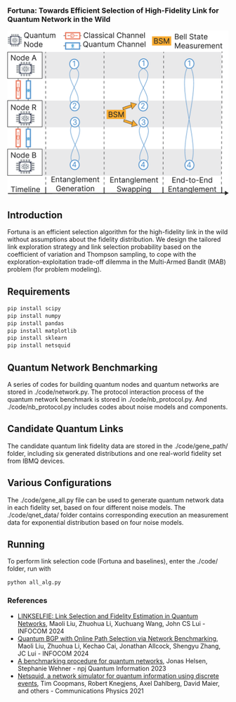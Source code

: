 ### Fortuna: Towards Efficient Selection of High-Fidelity Link for Quantum Network in the Wild

![avatar](./overview/overview.png)

## Introduction

Fortuna is an efficient selection algorithm for the high-fidelity link in the wild without assumptions about the fidelity distribution. We design the tailored link exploration strategy and link selection probability based on the coefficient of variation and Thompson sampling, to cope with the exploration-exploitation trade-off dilemma in the Multi-Armed Bandit (MAB) problem (for problem modeling). 

## Requirements

```bash
pip install scipy
pip install numpy
pip install pandas
pip install matplotlib
pip install sklearn
pip install netsquid
```

## Quantum Network Benchmarking

A series of codes for building quantum nodes and quantum networks are stored in ./code/network.py. 
The protocol interaction process of the quantum network benchmark is stored in ./code/nb_protocol.py. 
And ./code/nb_protocol.py includes codes about noise models and components. 

## Candidate Quantum Links

The candidate quantum link fidelity data are stored in the ./code/gene_path/ folder, including six generated distributions and one real-world fidelity set from IBMQ devices. 

## Various Configurations

The ./code/gene_all.py file can be used to generate quantum network data in each fidelity set, based on four different noise models. 
The ./code/qnet_data/ folder contains corresponding execution an measurement data for exponential distribution based on four noise models. 

## Running

To perform link selection code (Fortuna and baselines), enter the ./code/ folder, run with
```bash
python all_alg.py
```

### References
- [LINKSELFIE: Link Selection and Fidelity Estimation in Quantum Networks](https://liumaoli.me/assets/files/infocom2024_linkselfie.pdf), Maoli Liu, Zhuohua Li, Xuchuang Wang, John CS Lui - INFOCOM 2024
- [Quantum BGP with Online Path Selection via Network Benchmarking](https://liumaoli.me/assets/files/infocom2024_quantum_bgp.pdf), Maoli Liu, Zhuohua Li, Kechao Cai, Jonathan Allcock, Shengyu Zhang, JC Lui - INFOCOM 2024
- [A benchmarking procedure for quantum networks](https://www.nature.com/articles/s41534-022-00628-x), Jonas Helsen, Stephanie Wehner - npj Quantum Information 2023
- [Netsquid, a network simulator for quantum information using discrete events](https://www.nature.com/articles/s41534-022-00628-x), Tim Coopmans, Robert Knegjens, Axel Dahlberg, David Maier, and others - Communications Physics 2021
